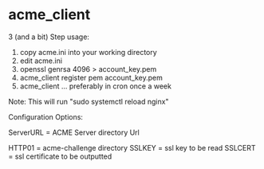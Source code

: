 # acme_client

3 (and a bit) Step usage:

1. copy acme.ini into your working directory
2. edit acme.ini
3. openssl genrsa 4096 > account_key.pem
4. acme_client register pem account_key.pem
5. acme_client ... preferably in cron once a week


Note: This will run "sudo systemctl reload nginx"

Configuration Options:

ServerURL = ACME Server directory Url

HTTP01 = acme-challenge directory
SSLKEY = ssl key to be read 
SSLCERT = ssl certificate to be outputted
